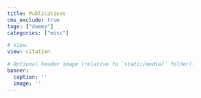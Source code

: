 ```yaml
---
title: Publications
cms_exclude: true
tags: ["dummy"]
categories: ["misc"]

# View.
view: citation

# Optional header image (relative to `static/media/` folder).
banner:
  caption: ''
  image: ''
---
```

